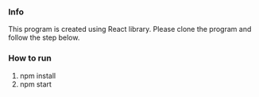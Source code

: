 ### Info

This program is created using React library. Please clone the program and follow the step below.

### How to run

1. npm install
2. npm start